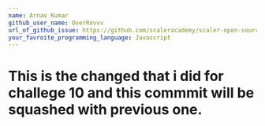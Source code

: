 ```yaml
---
name: Arnav Kumar
github_user_name: OverRevvv
url_of_github_issue: https://github.com/scaleracademy/scaler-open-source-september-challenge/issues/71#issue-1876887971 
your_favroite_programming_language: Javascript
---
```


# This is the changed that i did for challege 10 and this commmit will be squashed with previous one.
